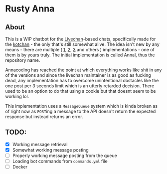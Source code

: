 # Rusty Anna

## About

 This is a WIP chatbot for the [Livechan](https://github.com/emgram769/livechan-js/)-based chats, specifically made for the [kotchan](https://kotchan.fun/chat/int) - the only that's still somewhat alive. The idea isn't new by any means - there are multiple ( [1](https://github.com/emgram769/anna), [2](https://github.com/cnsr/SadBot), [3](https://github.com/slavking/anna3) and others ) implementations - one of them is by yours truly. The initial implementation is called Annal, thus the repository name.

 Annacoding has reached the point at which everything works like shit in any of the versions and since the livechan maintainer is as good as fucking dead, any implementation has to overcome unintentional obstacles like the one post per 3 seconds limit which is an utterly retarded decision. There used to be an option to do that using a cookie but that doesnt seem to be working lol.

This implementation uses a `MessageQueue` system which is kinda broken as of right now as `POST`ing a message to the API doesn't return the expected response but instead returns an error.

## TODO:

 - [x] Working message retrieval
 - [x] Somewhat working message posting
 - [ ] Properly working message posting from the queue
 - [ ] Loading bot commands from `commands.yml` file
 - [ ] Docker
